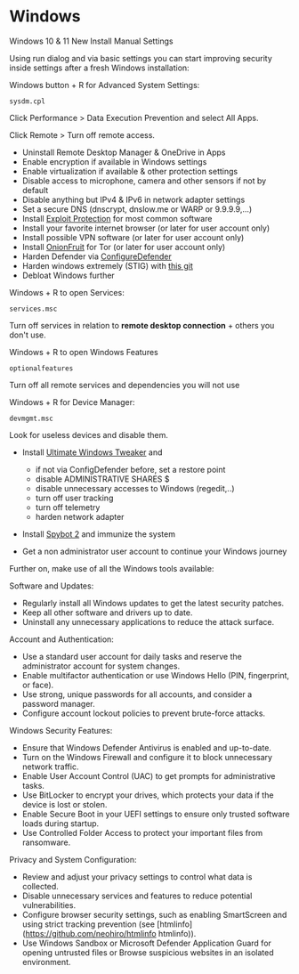 # Windows
Windows 10 & 11 New Install Manual Settings

Using run dialog and via basic settings you can start improving security inside settings after a fresh Windows installation:

Windows button + R for Advanced System Settings:
```
sysdm.cpl
```
Click Performance > Data Execution Prevention and select All Apps.

Click Remote > Turn off remote access.

- Uninstall Remote Desktop Manager & OneDrive in Apps
- Enable encryption if available in Windows settings
- Enable virtualization if available & other protection settings
- Disable access to microphone, camera and other sensors if not by default
- Disable anything but IPv4 & IPv6 in network adapter settings
- Set a secure DNS (dnscrypt, dnslow.me or WARP or 9.9.9.9,...)
- Install [Exploit Protection](https://github.com/neohiro/ExploitProtection) for most common software
- Install your favorite internet browser (or later for user account only)
- Install possible VPN software (or later for user account only)
- Install [OnionFruit](https://github.com/dragonfruitnetwork/onionfruit) for Tor (or later for user account only)
- Harden Defender via [ConfigureDefender](https://github.com/AndyFul/ConfigureDefender)
- Harden windows extremely (STIG) with [this git](https://gist.github.com/neohiro/da3dc76dcf77c67878f02fd71ac17358)
- Debloat Windows further

Windows + R to open Services:
```
services.msc
```
Turn off services in relation to **remote desktop connection** + others you don't use.

Windows + R to open Windows Features
```
optionalfeatures
```
Turn off all remote services and dependencies you will not use

Windows + R for Device Manager:
```
devmgmt.msc
```
Look for useless devices and disable them.

- Install [Ultimate Windows Tweaker](https://www.thewindowsclub.com/downloads/UWT5.zip) and
  	- if not via ConfigDefender before, set a restore point	 
	- disable ADMINISTRATIVE SHARES $
 	- disable unnecessary accesses to Windows (regedit,..)
	- turn off user tracking
   	- turn off telemetry
	- harden network adapter

- Install [Spybot 2](https://www.safer-networking.org/products/spybot-free-edition/download-mirror-1/) and immunize the system
- Get a non administrator user account to continue your Windows journey


Further on, make use of all the Windows tools available:

Software and Updates:

- Regularly install all Windows updates to get the latest security patches.
- Keep all other software and drivers up to date.
- Uninstall any unnecessary applications to reduce the attack surface.

Account and Authentication:

- Use a standard user account for daily tasks and reserve the administrator account for system changes.
- Enable multifactor authentication or use Windows Hello (PIN, fingerprint, or face).
- Use strong, unique passwords for all accounts, and consider a password manager.
- Configure account lockout policies to prevent brute-force attacks.

Windows Security Features:

- Ensure that Windows Defender Antivirus is enabled and up-to-date.
- Turn on the Windows Firewall and configure it to block unnecessary network traffic.
- Enable User Account Control (UAC) to get prompts for administrative tasks.
- Use BitLocker to encrypt your drives, which protects your data if the device is lost or stolen.
- Enable Secure Boot in your UEFI settings to ensure only trusted software loads during startup.
- Use Controlled Folder Access to protect your important files from ransomware.

Privacy and System Configuration:

- Review and adjust your privacy settings to control what data is collected.
- Disable unnecessary services and features to reduce potential vulnerabilities.
- Configure browser security settings, such as enabling SmartScreen and using strict tracking prevention (see [htmlinfo](https://github.com/neohiro/htmlinfo htmlinfo)).
- Use Windows Sandbox or Microsoft Defender Application Guard for opening untrusted files or Browse suspicious websites in an isolated environment.
